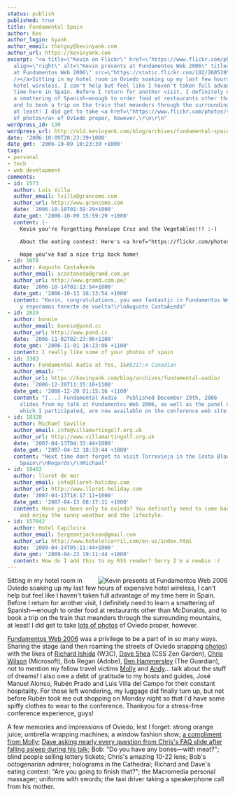 ```yaml
---
status: publish
published: true
title: Fundamental Spain
author: Kev
author_login: kyank
author_email: thatguy@kevinyank.com
author_url: https://kevinyank.com
excerpt: "<a title=\"Kevin on Flickr\" href=\"https://www.flickr.com/photos/mezzoblue/260519565/\"><img
  align=\"right\" alt=\"Kevin presents at Fundamentos Web 2006\" title=\"Kevin presents
  at Fundamentos Web 2006\" src=\"https://static.flickr.com/102/260519565_99e74609dc_m.jpg\"
  /></a>Sitting in my hotel room in Oviedo soaking up my last few hours of expensive
  hotel wireless, I can't help but feel like I haven't taken full advantage of my
  time here in Spain. Before I return for another visit, I definitely need to learn
  a smattering of Spanish—enough to order food at restaurants other than McDonalds,
  and to book a trip on the train that meanders through the surrounding mountains,
  at least! I did get to take <a href=\"https://www.flickr.com/photos/sentience/sets/72157594314765356/\">lots
  of photos</a> of Oviedo proper, however.\r\n\r\n"
wordpress_id: 130
wordpress_url: http://old.kevinyank.com/blog/archives/fundamental-spain/
date: '2006-10-09T20:23:39+1000'
date_gmt: '2006-10-09 10:23:39 +1000'
tags:
- personal
- tech
- web development
comments:
- id: 1573
  author: Luis Villa
  author_email: lvilla@grancomo.com
  author_url: http://www.grancomo.com
  date: '2006-10-10T01:59:29+1000'
  date_gmt: '2006-10-09 15:59:29 +1000'
  content: |-
    Kevin you're forgetting Penelope Cruz and the Vegetables!!! :-)

    About the eating contest: Here's <a href="https://flickr.com/photos/maguisso/265081940/" rel="nofollow">the winner</a>!!! :-)

    Hope you've had a nice trip back home!
- id: 1678
  author: Augusto CastaÃ±eda
  author_email: acastaneda@gramd.com.pe
  author_url: http://www.gramd.com.pe/
  date: '2006-10-14T02:13:54+1000'
  date_gmt: '2006-10-13 16:13:54 +1000'
  content: "Kevin, congratulations, you was fantastic in Fundamentos Web.\r\nFelicitaciones
    y esperamos tenerte de vuelta!\r\nAugusto CastaÃ±eda"
- id: 2029
  author: bonnie
  author_email: bonnie@pond.cc
  author_url: http://www.pond.cc
  date: '2006-11-02T02:23:06+1100'
  date_gmt: '2006-11-01 16:23:06 +1100'
  content: I really like some of your photos of spain
- id: 3383
  author: Fundamental Audio at Yes, I&#8217;m Canadian
  author_email: ''
  author_url: https://kevinyank.com/blog/archives/fundamental-audio/
  date: '2006-12-20T11:15:16+1100'
  date_gmt: '2006-12-20 01:15:16 +1100'
  content: "[...] Fundamental Audio   Published December 20th, 2006    The audio and
    slides from my talk at Fundamentos Web 2006, as well as the panel discussion in
    which I participated, are now available on the conference web site. [...]"
- id: 18328
  author: Michael Saville
  author_email: info@villamartingolf.org.uk
  author_url: http://www.villamartingolf.org.uk
  date: '2007-04-13T04:33:44+1000'
  date_gmt: '2007-04-12 18:33:44 +1000'
  content: "Next time dont forget to visit Torrevieja in the Costa Blanca region of
    Spain\r\nRegards\r\nMichael"
- id: 18462
  author: lloret de mar
  author_email: info@lloret-holiday.com
  author_url: http://www.lloret-holiday.com
  date: '2007-04-13T18:17:11+1000'
  date_gmt: '2007-04-13 08:17:11 +1000'
  content: Have you been only to oviedo? You definatly need to come back to spain
    and enjoy the sunny weather and the lifestyle.
- id: 157042
  author: Hotel Capileira
  author_email: Sergeantjackson@gmail.com
  author_url: http://www.hotelelcarril.com/en-us/index.html
  date: '2009-04-24T05:11:44+1000'
  date_gmt: '2009-04-23 19:11:44 +1000'
  content: How do I add this to my RSS reader? Sorry I'm a newbie :(
---
```

<p><a title="Kevin on Flickr" href="https://www.flickr.com/photos/mezzoblue/260519565/"><img align="right" alt="Kevin presents at Fundamentos Web 2006" title="Kevin presents at Fundamentos Web 2006" src="https://static.flickr.com/102/260519565_99e74609dc_m.jpg" /></a>Sitting in my hotel room in Oviedo soaking up my last few hours of expensive hotel wireless, I can't help but feel like I haven't taken full advantage of my time here in Spain. Before I return for another visit, I definitely need to learn a smattering of Spanish—enough to order food at restaurants other than McDonalds, and to book a trip on the train that meanders through the surrounding mountains, at least! I did get to take <a href="http://www.flickr.com/photos/sentience/sets/72157594314765356/">lots of photos</a> of Oviedo proper, however.</p>
<p><a id="more"></a><a id="more-130"></a><a href="https://www.fundamentosweb.org/2006/">Fundamentos Web 2006</a> was a privilege to be a part of in so many ways. Sharing the stage (and then roaming the streets of Oviedo snapping <a title="Fundamentos Web 2006 - a photoset on Flickr" href="http://www.flickr.com/photos/sentience/sets/72157594314765356/">photos</a>) with the likes of <a href="http://www.w3.org/People/Ishida/">Richard Ishida</a> (W3C), <a href="http://mezzoblue.com/">Dave Shea</a> (CSS Zen Garden), <a href="http://blogs.msdn.com/cwilso/">Chris Wilson</a> (Microsoft), Bob Regan (Adobe), <a href="http://www.benhammersley.com/">Ben Hammersley</a> (The Guardian), not to mention my fellow travel victims <a href="http://molly.com/">Molly</a> and <a href="http://www.stuffandnonsense.co.uk/">Andy</a>... talk about the stuff of dreams! I also owe a debt of gratitude to my hosts and guides, José Manuel Alonso, Rubén Prado and Luis Villa del Campo for their constant hospitality. For those left wondering, my luggage did finally turn up, but not before Rubén took me out shopping on Monday night so that I'd have some spiffy clothes to wear to the conference. Thankyou for a stress-free conference experience, guys!</p>
<p>A few memories and impressions of Oviedo, lest I forget: strong orange juice; umbrella wrapping machines; a window fashion show; <a href="https://www.flickr.com/photos/sentience/261923825/">a compliment from Molly</a>; <ins>Dave asking nearly every question from Chris's FAQ slide after falling asleep during his talk;</ins> Bob: "Do you have any bones—with meat?"; blind people selling lottery tickets; Chris's amazing 10-22 lens; Bob's octogenarian admirer; holograms in the Cathedral; Richard and Dave's eating contest: "Are you going to finish that?"; the Macromedia personal massager; uniforms with swords; the taxi driver taking a speakerphone call from his mother.</p>

